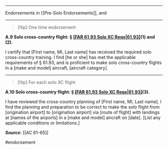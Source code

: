 

---

Endorsements in [[Pre-Solo Endorsements]], and

---
> [!tip] One time endorsement

**A.9 Solo cross-country flight: § [[FAR 61.93 Solo XC Reqs|61.93]](c)(1) and (2).**

I certify that \[First name, MI, Last name\] has received the required solo cross-country training. I find \[he or she\] has met the applicable requirements of § 61.93, and is proficient to make solo cross-country flights in a \[make and model\] aircraft, \[aircraft category\].

---

> [!tip] For each solo XC flight 

**A.10 Solo cross-country flight: § [[FAR 61.93 Solo XC Reqs|61.93]](c)(3).**

I have reviewed the cross-country planning of \[First name, MI, Last name\]. I find the planning and preparation to be correct to make the solo flight from \[origination airport\] to \[origination airport\] via \[route of flight\] with landings at \[names of the airports\] in a \[make and model\] aircraft on \[date\]. \[List any applicable conditions or limitations.\]


***Source***: [[AC 61-65]]

#endorsement 